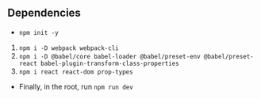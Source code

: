 ## Dependencies
* ```npm init -y```
1. ```npm i -D webpack webpack-cli```
2. ```npm i -D @babel/core babel-loader @babel/preset-env @babel/preset-react babel-plugin-transform-class-properties```
3. ```npm i react react-dom prop-types```

* Finally, in the root, run ```npm run dev```